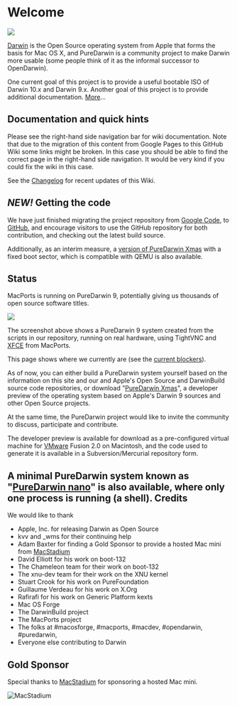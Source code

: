Welcome
=======

![](https://raw.github.com/wiki/PureDarwin/PureDarwin/images/PD-Opennow.jpg)

[Darwin](http://en.wikipedia.org/wiki/Darwin_%28operating_system%29) is the Open Source operating system from Apple that forms the basis for Mac OS X, and PureDarwin is a community project to make Darwin more usable (some people think of it as the informal successor to OpenDarwin).

One current goal of this project is to provide a useful bootable ISO of Darwin 10.x and Darwin 9.x.
Another goal of this project is to provide additional documentation. [More](wiki/About)...

Documentation and quick hints
-----------------------------
Please see the right-hand side navigation bar for wiki documentation. Note that due to the migration of this content from Google Pages to this GitHub Wiki some links might be broken. In this case you should be able to find the correct page in the right-hand side navigation. It would be very kind if you could fix the wiki in this case.

See the [Changelog](https://github.com/PureDarwin/PureDarwin/wiki/_history) for recent updates of this Wiki.

*NEW!* Getting the code
-------------------------
We have just finished migrating the project repository from [Google Code](https://code.google.com/p/puredarwin), to [GitHub](https://github.com/PureDarwin/PureDarwin), and encourage visitors to use the GitHub repository for both contribution, and checking out the latest build source. 

Additionally, as an interim measure, a [version of PureDarwin Xmas](https://puredarwin.googlecode.com/files/NewBootEnvironment-XMas-1.7z) with a fixed boot sector, which is compatible with QEMU is also available. 

Status
------

MacPorts is running on PureDarwin 9, potentially giving us thousands of open source software titles.

![](https://raw.github.com/wiki/PureDarwin/PureDarwin/images/macports_on_pd.jpg)

The screenshot above shows a PureDarwin 9 system created from the scripts in our repository, running on real hardware, using TightVNC and [XFCE](wiki/Xfce) from MacPorts.

This page shows where we currently are (see the [current blockers</span>](wiki/Current_Blockers)).

As of now, you can either build a PureDarwin system yourself based on the information on this site and our and Apple's Open Source and DarwinBuild source code repositories, or download "[PureDarwin Xmas](wiki/Xmas)", a developer preview of the operating system based on Apple's Darwin 9 sources and other Open Source projects.

At the same time, the PureDarwin project would like to invite the community to discuss, participate and contribute.

The developer preview is available for download as a pre-configured virtual machine for [VMware](wiki/VMware) Fusion 2.0 on Macintosh, and the code used to generate it is available in a Subversion/Mercurial repository form.

A minimal PureDarwin system known as "[PureDarwin nano](downloads/puredarwin-nano.html)" is also available, where only one process is running (a shell).
Credits
-------

We would like to thank
-   Apple, Inc. for releasing Darwin as Open Source 
-   kvv and _wms for their continuing help
-   Adam Baxter for finding a Gold Sponsor to provide a hosted Mac mini from [MacStadium](http://www.macstadium.com)
-   David Elliott for his work on boot-132
-   The Chameleon team for their work on boot-132
-   The xnu-dev team for their work on the XNU kernel
-   Stuart Crook for his work on PureFoundation
-   Guillaume Verdeau for his work on X.Org
-   Rafirafi for his work on Generic Platform kexts
-   Mac OS Forge 
-   The DarwinBuild project 
-   The MacPorts project
-   The folks at #macosforge, #macports, #macdev, #opendarwin, #puredarwin, 
-   Everyone else contributing to Darwin 

Gold Sponsor
------------

Special thanks to [MacStadium](http://www.macstadium.com) for sponsoring a hosted Mac mini.

![MacStadium](http://www.macstadium.com/images/macstadium210.png)